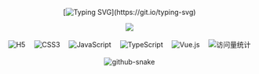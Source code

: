 <div align="center">

  <!-- dynamic typing effect 动态打字效果 -->
  
  [![Typing SVG](https://readme-typing-svg.demolab.com?font=Fira+Code&pause=1000&width=435&lines=console.log(%22Hello%2C%20World%22);)](https://git.io/typing-svg)


  <!-- knock code pictures 敲代码的图片 -->
  <picture>
    <img src="https://w1.gtimg.cn/wujicode/fx_drop_config/9b3ec3b6d0b77da38afbb9ef19bf0f0b/360172e3_P5VSLVBCLbS.gif" />
  </picture>

  <!-- for beauty 留个空行好看点 -->
  <div>&nbsp;</div>

  <!-- ![HTML5 Badge](https://img.shields.io/badge/HTML5-E34F26?logo=html5&logoColor=fff&style=flat)
  ![CSS3 Badge](https://img.shields.io/badge/CSS3-1572B6?logo=css3&logoColor=fff&style=flat)
  ![JavaScript Badge](https://img.shields.io/badge/JavaScript-F7DF1E?logo=javascript&logoColor=000&style=flat)
  ![Vue.js Badge](https://img.shields.io/badge/Vue.js-4FC08D?logo=vuedotjs&logoColor=fff&style=flat)
  ![React Badge](https://img.shields.io/badge/React-61DAFB?logo=react&logoColor=000&style=flat)
  ![Python Badge](https://img.shields.io/badge/Python-3776AB?logo=python&logoColor=fff&style=flat)
  ![Spring Badge](https://img.shields.io/badge/Spring-6DB33F?logo=spring&logoColor=fff&style=flat)
  ![Qt Badge](https://img.shields.io/badge/Qt-41CD52?logo=qt&logoColor=fff&style=flat)
  ![MongoDB Badge](https://img.shields.io/badge/MongoDB-47A248?logo=mongodb&logoColor=fff&style=flat)
  ![Django Badge](https://img.shields.io/badge/Django-092E20?logo=django&logoColor=fff&style=flat) -->

  <!-- ![C Badge](https://img.shields.io/badge/C-A8B9CC?logo=c&logoColor=fff&style=flat)
  ![C++ Badge](https://img.shields.io/badge/C%2B%2B-00599C?logo=cplusplus&logoColor=fff&style=flat)
  ![C Sharp Badge](https://img.shields.io/badge/C%20Sharp-239120?logo=csharp&logoColor=fff&style=flat)
  ![R Badge](https://img.shields.io/badge/R-276DC3?logo=r&logoColor=fff&style=flat)
  ![PHP Badge](https://img.shields.io/badge/PHP-777BB4?logo=php&logoColor=fff&style=flat)
  ![TypeScript Badge](https://img.shields.io/badge/TypeScript-3178C6?logo=typescript&logoColor=fff&style=flat)
  ![Node.js Badge](https://img.shields.io/badge/Node.js-393?logo=nodedotjs&logoColor=fff&style=flat)
  ![jQuery Badge](https://img.shields.io/badge/jQuery-0769AD?logo=jquery&logoColor=fff&style=flat)
  ![Vite Badge](https://img.shields.io/badge/Vite-646CFF?logo=vite&logoColor=fff&style=flat)
  ![Android Badge](https://img.shields.io/badge/Android-3DDC84?logo=android&logoColor=fff&style=flat)
  ![Three.js Badge](https://img.shields.io/badge/Three.js-092E20?logo=threedotjs&logoColor=fff&style=flat)

  ![Xiaomi Badge](https://img.shields.io/badge/Xiaomi-FF6900?logo=xiaomi&logoColor=fff&style=flat)
  ![Linux Badge](https://img.shields.io/badge/Linux-FCC624?logo=linux&logoColor=000&style=flat)
  ![Lenovo Badge](https://img.shields.io/badge/Lenovo-E2231A?logo=lenovo&logoColor=fff&style=flat)
  ![Windows Badge](https://img.shields.io/badge/Windows-0078D6?logo=windows&logoColor=fff&style=flat)
  ![Visual Studio Code Badge](https://img.shields.io/badge/Visual%20Studio%20Code-007ACC?logo=visualstudiocode&logoColor=fff&style=flat)
  ![Adobe Photoshop Badge](https://img.shields.io/badge/Adobe%20Photoshop-31A8FF?logo=adobephotoshop&logoColor=fff&style=flat)
  ![Visual Studio Badge](https://img.shields.io/badge/Visual%20Studio-5C2D91?logo=visualstudio&logoColor=fff&style=flat)
  ![GitHub Badge](https://img.shields.io/badge/GitHub-181717?logo=github&logoColor=fff&style=flat) -->

  <!-- profile logo 个人资料徽标 -->
  <div>
  <!--  skill badge 技能徽章 -->
    <img src="https://img.shields.io/badge/HTML5-E34F26?logo=html5&logoColor=fff&style=flat" alt="H5" />&emsp;
    <img src="https://img.shields.io/badge/CSS3-1572B6?logo=css3&logoColor=fff&style=flat" alt="CSS3" />&emsp;
    <img src="https://img.shields.io/badge/JavaScript-F7DF1E?logo=javascript&logoColor=000&style=flat" alt="JavaScript" />&emsp;
    <img src="https://img.shields.io/badge/TypeScript-3178C6?logo=typescript&logoColor=fff&style=flat" alt="TypeScript" />&emsp;
    <img src="https://img.shields.io/badge/Vue.js-4FC08D?logo=vuedotjs&logoColor=fff&style=flat" alt="Vue.js" />&emsp;
    <!-- <img src="https://img.shields.io/badge/React-61DAFB?logo=react&logoColor=000&style=flat" alt="React" />&emsp; -->
    <!-- visitor -->
    <img src="https://komarev.com/ghpvc/?username=magic-wrangler&label=Views&color=orange&style=flat" alt="访问量统计" />&emsp;
  </div>

  <!-- Snake Code Contribution Map 贪吃蛇代码贡献图 -->
  <picture>
    <source media="(prefers-color-scheme: dark)" srcset="https://w1.gtimg.cn/wujicode/fx_drop_config/9b3ec3b6d0b77da38afbb9ef19bf0f0b/360172e3_5mobSLxYrwX.svg" />
    <source media="(prefers-color-scheme: light)" srcset="https://w1.gtimg.cn/wujicode/fx_drop_config/9b3ec3b6d0b77da38afbb9ef19bf0f0b/360172e3_gJA_q0-rPez.svg" />
    <img alt="github-snake" src="https://w1.gtimg.cn/wujicode/fx_drop_config/9b3ec3b6d0b77da38afbb9ef19bf0f0b/360172e3_0vRToCLhpld.svg" />
  </picture>
</div>
</div>


